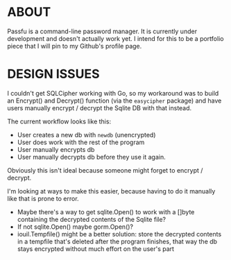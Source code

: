 # ABOUT
Passfu is a command-line password manager. It is currently under development and doesn't actually work yet. I intend for this to be a portfolio piece that I will pin to my Github's profile page. 

# DESIGN ISSUES
I couldn't get SQLCipher working with Go, so my workaround was to build an Encrypt()
and Decrypt() function (via the `easycipher` package) and have users manually encrypt / decrypt
the Sqlite DB with that instead. 


The current workflow looks like this:
- User creates a new db with `newdb` (unencrypted)
- User does work with the rest of the program
- User manually encrypts db
- User manually decrypts db before they use it again.

Obviously this isn't ideal because someone might forget to encrypt / decrypt.

I'm looking at ways to make this easier, because having to do it manually like that is prone
to error.

- Maybe there's a way to get sqlite.Open() to work with a []byte containing the decrypted contents of the Sqlite file?
- If not sqlite.Open() maybe gorm.Open()?
- iouil.Tempfile() might be a better solution: store the decrypted contents in a tempfile that's deleted after the program finishes, that way the db stays encrypted without much effort on the user's part

